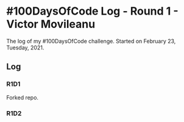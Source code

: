 # #100DaysOfCode Log - Round 1 - Victor Movileanu

The log of my #100DaysOfCode challenge. Started on February 23, Tuesday, 2021.

## Log

### R1D1 
Forked repo.

### R1D2
